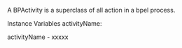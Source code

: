 A BPActivity is a superclass of all action in a bpel process.

Instance Variables
	activityName:		<Object>

activityName
	- xxxxx
